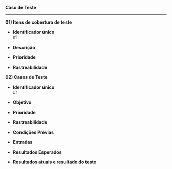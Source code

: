 **Caso de Teste**

****
**01) Itens de cobertura de teste** <br>
- **Identificador único** <br>
    #1 <p>
- **Descrição** <br>
    <p>
- **Prioridade** <br>
    <p>
- **Rastreabilidade** <br>
    <p>
 **02) Casos de Teste** <br>
 - **Identificador único** <br>
    #1 <p>
- **Objetivo** <br>
    <p>
- **Prioridade** <br>
    <p>
- **Rastreabilidade** <br>
    <p>
- **Condições Prévias** <br>
    <p>
- **Entradas** <br>
    <p>
- **Resultados Esperados** <br>
    <p>
- **Resultados atuais e resultado do teste** <br>
    <p>